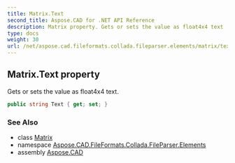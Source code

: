 ```yaml
---
title: Matrix.Text
second_title: Aspose.CAD for .NET API Reference
description: Matrix property. Gets or sets the value as float4x4 text
type: docs
weight: 30
url: /net/aspose.cad.fileformats.collada.fileparser.elements/matrix/text/
---
```

## Matrix.Text property

Gets or sets the value as float4x4 text.

```csharp
public string Text { get; set; }
```

### See Also

* class [Matrix](../)
* namespace [Aspose.CAD.FileFormats.Collada.FileParser.Elements](../../matrix/)
* assembly [Aspose.CAD](../../../)


